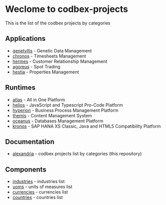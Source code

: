 # Weclome to codbex-projects

This is the list of the codbex projects by categories

## Applications

- [genetyllis](https://github.com/codbex/codbex-genetyllis) - Genetic Data Management
- [chronos](https://github.com/codbex/codbex-chronos) - Timesheets Management
- [hermes](https://github.com/codbex/codbex-hermes) - Customer Relationship Management
- [agoreus](https://github.com/codbex/codbex-agoreus) - Spot Trading
- [hestia](https://github.com/codbex/codbex-hestia) - Properties Management

## Runtimes

- [atlas](https://github.com/codbex/codbex-atlas) - All in One Platform
- [helios](https://github.com/codbex/codbex-atlas) - JavaScript and Typescript Pro-Code Platform
- [hyperion](https://github.com/codbex/codbex-hyperion) - Business Process Management Platform
- [themis](https://github.com/codbex/codbex-themis) - Content Management System
- [oceanus](https://github.com/codbex/codbex-oceanus) - Databases Management Platform
- [kronos](https://github.com/codbex/codbex-kronos) - SAP HANA XS Classic, Java and HTML5 Compatibility Platform

## Documentation

- [alexandria](https://github.com/codbex/codbex-alexandria) - codbex projects list by categories (this repository)

## Components

- [industries](https://github.com/codbex/codbex-industries) - industries list
- [uoms](https://github.com/codbex/codbex-uoms) - units of measures list
- [currencies](https://github.com/codbex/codbex-currencies) - currencies list
- [countries](https://github.com/codbex/codbex-countries) - countries list
